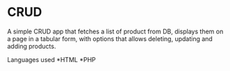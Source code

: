 # CRUD

A simple CRUD app that fetches a list of product from DB, displays them on a page in a
tabular form, with options that allows deleting, updating and adding products.

Languages used
      *HTML
      *PHP
